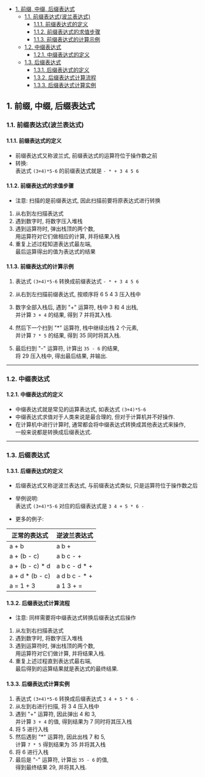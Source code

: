 <!-- TOC -->

- [1. 前缀, 中缀, 后缀表达式](#1-前缀-中缀-后缀表达式)
  - [1.1. 前缀表达式(波兰表达式)](#11-前缀表达式波兰表达式)
    - [1.1.1. 前缀表达式的定义](#111-前缀表达式的定义)
    - [1.1.2. 前缀表达式的求值步骤](#112-前缀表达式的求值步骤)
    - [1.1.3. 前缀表达式的计算示例](#113-前缀表达式的计算示例)
  - [1.2. 中缀表达式](#12-中缀表达式)
    - [1.2.1. 中缀表达式的定义](#121-中缀表达式的定义)
  - [1.3. 后缀表达式](#13-后缀表达式)
    - [1.3.1. 后缀表达式的定义](#131-后缀表达式的定义)
    - [1.3.2. 后缀表达式计算流程](#132-后缀表达式计算流程)
    - [1.3.3. 后缀表达式计算实例](#133-后缀表达式计算实例)

<!-- /TOC -->

## 1. 前缀, 中缀, 后缀表达式

### 1.1. 前缀表达式(波兰表达式)

#### 1.1.1. 前缀表达式的定义
- 前缀表达式又称波兰式, 前缀表达式的运算符位于操作数之前
- 转换:  
  表达式 `(3+4)*5-6` 的前缀表达式就是 `- * + 3 4 5 6`

#### 1.1.2. 前缀表达式的求值步骤
- 注意: 扫描的是前缀表达式, 因此扫描前要将原表达式进行转换
1. 从右到左扫描表达式
2. 遇到数字时, 将数字压入堆栈
3. 遇到运算符时, 弹出栈顶的两个数,  
   用运算符对它们做相应的计算, 并将结果入栈
4. 重复上述过程知道表达式最左端,  
   最后运算得出的值为表达式的结果

#### 1.1.3. 前缀表达式的计算示例
1. 表达式 `(3+4)*5-6` 转换成前缀表达式 `- * + 3 4 5 6`
   
2. 从右到左扫描前缀表达式, 按顺序将 6 5 4 3 压入栈中

3. 数字全部入栈后, 遇到 "+" 运算符, 栈中 3 和 4 出栈,  
   并计算 `3 + 4` 的结果, 得到 7 并将其入栈.

4. 然后下一个扫到 "*" 运算符, 栈中继续出栈 2 个元素,  
   并计算 `7 * 5` 的结果, 得到 35 同时将其入栈.
   
5. 最后扫到 "-" 运算符, 计算出 `35 - 6` 的结果,  
   将 29 压入栈中, 得出最后结果, 并输出.

****

### 1.2. 中缀表达式

#### 1.2.1. 中缀表达式的定义
- 中缀表达式就是常见的运算表达式, 如表达式 `(3+4)*5-6`
- 中缀表达式求值对于人类来说是最合理的, 但对于计算机并不好操作.  
- 在计算机中进行计算时, 通常都会将中缀表达式转换成其他表达式来操作,  
  一般来说都是转换成后缀表达式.

****

### 1.3. 后缀表达式

#### 1.3.1. 后缀表达式的定义
- 后缀表达式又称逆波兰表达式, 与前缀表达式类似, 只是运算符位于操作数之后  
- 举例说明:  
  表达式 `(3+4)*5-6` 对应的后缀表达式是 `3 4 + 5 * 6 -`

- 更多的例子:    
  
| 正常的表达式 | 逆波兰表达式 |  
|--|--|  
| a + b | a b + |
| a + (b - c) | a b c - + |
| a + (b - c) * d | a b c - d * + |
| a + d * (b - c) | a d b c - * + |
| a = 1 + 3 | a 1 3 + = |

#### 1.3.2. 后缀表达式计算流程
- 注意: 同样需要将中缀表达式转换后缀表达式后操作
1. 从左到右扫描表达式
2. 遇到数字时, 将数字压入堆栈
3. 遇到运算符时, 弹出栈顶的两个数,  
   用运算符对它们做计算, 并将结果入栈.
4. 重复上述过程直到表达式最右端,  
   最后得到的运算结果就是表达式的最终结果.

#### 1.3.3. 后缀表达式计算实例
1. 表达式 `(3+4)*5-6` 转换成后缀表达式 `3 4 + 5 * 6 -`
2. 从左到右进行扫描, 将 3 4 压入栈中
3. 遇到 "+" 运算符, 因此弹出 4 和 3,  
   并计算 `3 + 4` 的值,  得到结果为 7 同时将其压入栈
4. 将 5 进行入栈
5. 然后遇到 "*" 运算符, 因此出栈 7 和 5,   
   计算 `7 * 5` 得到结果为 35 并将其入栈    
6. 将 6 进行入栈
7. 最后是 "-" 运算符, 计算出 `35 - 6` 的值,  
   得到最终结果 29, 并将其入栈. 
